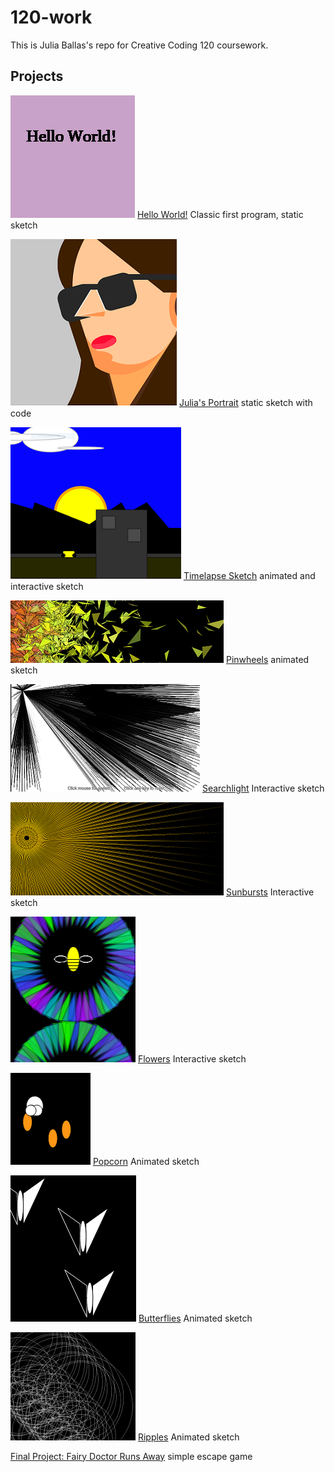 # 120-work

This is Julia Ballas's repo for Creative Coding 120 coursework.

## Projects

![Hello World image](hw-3.png) [Hello World!](https://jballas.github.io/120-work/hw-3/)
Classic first program, static sketch

![Julia's portrait](hw-4.png) [Julia's Portrait](https://jballas.github.io/120-work/hw-4/index.html)
static sketch with code

![Timelapse Sketch](hw-5.png) [Timelapse Sketch](https://jballas.github.io/120-work/hw-5/index.html)
animated and interactive sketch

![hw-6: pinwheels](hw-6.png) [Pinwheels](https://jballas.github.io/120-work/hw-6/index.html)
animated sketch

![Week 7: Searchlight](hw-7.png) [Searchlight](https://jballas.github.io/120-work/HW-7/index.html)
Interactive sketch

![Week 8: Sunbursts](hw-8.png) [Sunbursts](https://jballas.github.io/120-work/hw-8/index.html)
Interactive sketch

![Week 10: Flowers and Bees](hw-10.png) [Flowers](https://jballas.github.io/120-work/hw-10/index.html)
Interactive sketch

![Week 11: Popcorn](hw-11.png) [Popcorn](https://jballas.github.io/120-work/hw-10/index.html)
Animated sketch

![Week 11: Butterflies](butterflies.PNG) [Butterflies](https://jballas.github.io/120-work/course-work/week-11-butterflies/index.html)
Animated sketch

![Week 12: Ripples](hw-12.png) [Ripples](https://jballas.github.io/120-work/hw-12/index.html)
Animated sketch

[Final Project: Fairy Doctor Runs Away](https://jballas.github.io/120-work/final-project/index.html)
simple escape game
